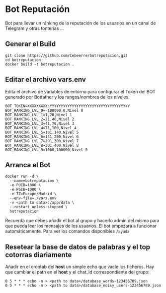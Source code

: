 # Bot Reputación

Bot para llevar un ránking de la reputación de los usuarios en un canal de Telegram y otras tonterias ...

## Generar el Build

```
git clone https://github.com/Cebeerre/botreputacion.git
cd botreputacion
docker build -t botreputacion .
```

## Editar el archivo vars.env

Edita el archivo de variables de entorno para configurar el Token del BOT generado por Botfather y los rangos/nombres de los níveles.

```
BOT_TOKEN=XXXXXXXXX:YYYYYYYYYYYYYYYYYYYYYYYYYYYYYYYYYYYY
BOT_RANKING_LVL_0=-100000,0,Nivel 0
BOT_RANKING_LVL_1=1,20,Nivel 1
BOT_RANKING_LVL_2=21,40,Nivel 2
BOT_RANKING_LVL_3=41,70,Nivel 3
BOT_RANKING_LVL_4=71,100,Nivel 4
BOT_RANKING_LVL_5=101,140,Nivel 5
BOT_RANKING_LVL_6=141,200,Nivel 6
BOT_RANKING_LVL_7=201,300,Nivel 7
BOT_RANKING_LVL_8=301,400,Nivel 8
BOT_RANKING_LVL_9=1000,100000,Nivel 9
```

## Arranca el Bot

```
docker run -d \
  --name=botreputacion \
  -e PUID=1000 \
  -e PGID=1000 \
  -e TZ=Europe/Madrid \
  --env-file=./vars.env
  -v <path to data>:/app/data \
  --restart unless-stopped \
  botreputacion
```

Recuerda que debes añadir el bot al grupo y hacerlo admin del mismo para que pueda leer los mensajes de los usuarios. El bot empezará a funcionar automáticamente. Para ver los comandos disponibles ```/ayuda```

## Resetear la base de datos de palabras y el top cotorras diariamente

Añadir en el crontab del **host** un simple echo que vacíe los ficheros. Hay que cambiar el path en el **host** y el chat_id correspondiente del grupo:

```
0 5 * * * echo -n > <path to data>/database_words-123456789.json
0 5 * * * echo -n > <path to data>/database_noisy_users-123456789.json
```




